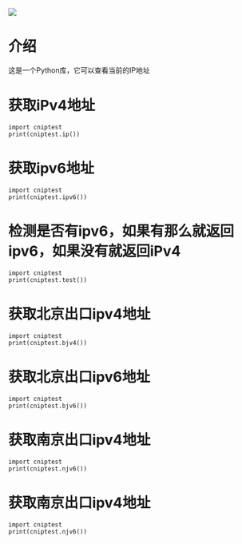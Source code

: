 ![](https://img.shields.io/github/repo-size/codejiangqihan/cniptest)
# 介绍
这是一个Python库，它可以查看当前的IP地址
# 获取iPv4地址
```
import cniptest
print(cniptest.ip())
```
# 获取ipv6地址
```
import cniptest
print(cniptest.ipv6())
```
# 检测是否有ipv6，如果有那么就返回ipv6，如果没有就返回iPv4
```
import cniptest
print(cniptest.test())
```
# 获取北京出口ipv4地址
```
import cniptest
print(cniptest.bjv4())
```
# 获取北京出口ipv6地址
```
import cniptest
print(cniptest.bjv6())
```
# 获取南京出口ipv4地址
```
import cniptest
print(cniptest.njv6())
```
# 获取南京出口ipv4地址
```
import cniptest
print(cniptest.njv6())
```